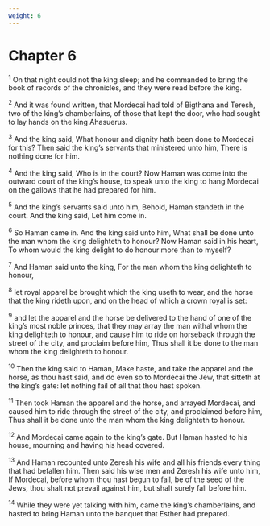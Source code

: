 ```yaml
---
weight: 6
---
```


# Chapter 6

<sup>1</sup> On that night could not the king sleep; and he commanded to bring the book of records of the chronicles, and they were read before the king. 

<sup>2</sup> And it was found written, that Mordecai had told of Bigthana and Teresh, two of the king’s chamberlains, of those that kept the door, who had sought to lay hands on the king Ahasuerus. 

<sup>3</sup> And the king said, What honour and dignity hath been done to Mordecai for this? Then said the king’s servants that ministered unto him, There is nothing done for him. 

<sup>4</sup> And the king said, Who is in the court? Now Haman was come into the outward court of the king’s house, to speak unto the king to hang Mordecai on the gallows that he had prepared for him. 

<sup>5</sup> And the king’s servants said unto him, Behold, Haman standeth in the court. And the king said, Let him come in. 

<sup>6</sup> So Haman came in. And the king said unto him, What shall be done unto the man whom the king delighteth to honour? Now Haman said in his heart, To whom would the king delight to do honour more than to myself? 

<sup>7</sup> And Haman said unto the king, For the man whom the king delighteth to honour, 

<sup>8</sup> let royal apparel be brought which the king useth to wear, and the horse that the king rideth upon, and on the head of which a crown royal is set: 

<sup>9</sup> and let the apparel and the horse be delivered to the hand of one of the king’s most noble princes, that they may array the man withal whom the king delighteth to honour, and cause him to ride on horseback through the street of the city, and proclaim before him, Thus shall it be done to the man whom the king delighteth to honour. 

<sup>10</sup> Then the king said to Haman, Make haste, and take the apparel and the horse, as thou hast said, and do even so to Mordecai the Jew, that sitteth at the king’s gate: let nothing fail of all that thou hast spoken. 

<sup>11</sup> Then took Haman the apparel and the horse, and arrayed Mordecai, and caused him to ride through the street of the city, and proclaimed before him, Thus shall it be done unto the man whom the king delighteth to honour. 

<sup>12</sup> And Mordecai came again to the king’s gate. But Haman hasted to his house, mourning and having his head covered. 

<sup>13</sup> And Haman recounted unto Zeresh his wife and all his friends every thing that had befallen him. Then said his wise men and Zeresh his wife unto him, If Mordecai, before whom thou hast begun to fall, be of the seed of the Jews, thou shalt not prevail against him, but shalt surely fall before him. 

<sup>14</sup> While they were yet talking with him, came the king’s chamberlains, and hasted to bring Haman unto the banquet that Esther had prepared. 



